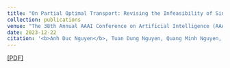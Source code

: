 ```yaml
---
title: "On Partial Optimal Transport: Revising the Infeasibility of Sinkhorn and Efficient Gradient Methods"
collection: publications
venue: "The 38th Annual AAAI Conference on Artificial Intelligence (AAAI 2024)"
date: 2023-12-22
citation: '<b>Anh Duc Nguyen</b>, Tuan Dung Nguyen, Quang Minh Nguyen, Hoang H. Nguyen, Lam M. Nguyen, Kim-Chuan Toh. <i>The 38th Annual AAAI Conference on Artificial Intelligence</i>. <b>AAAI 2024</b>. <b> <span style="color:red">(Oral)</span> </b>'
---
```

[[PDF]](https://arxiv.org/abs/2312.13970)
